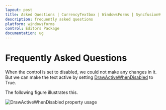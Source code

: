 ```yaml
---
layout: post
title: Asked Questions | CurrencyTextbox | WindowsForms | Syncfusion®
description: frequently asked questions
platform: windowsforms
control: Editors Package
documentation: ug
---
```


# Frequently Asked Questions

When the control is set to disabled, we could not make any changes in it. But we can make the text active by setting [DrawActiveWhenDisabled](https://help.syncfusion.com/cr/windowsforms/Syncfusion.Windows.Forms.Tools.TextBoxExt.html#Syncfusion_Windows_Forms_Tools_TextBoxExt_DrawActiveWhenDisabled) to True.


The following figure illustrates this.

![DrawActiveWhenDisabled property usage](FAQ_images/Overview_img509.png) 



